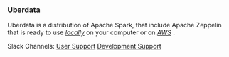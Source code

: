 ### Uberdata
Uberdata is a distribution of Apache Spark, that include Apache Zeppelin that is ready to use _[locally](readmeLocal.md)_ on your computer or on  _[AWS](readmeAws.md)_ .

Slack Channels:
[User Support](https://uberdata.slack.com/messages/user)
[Development Support](https://uberdata.slack.com/messages/dev)


